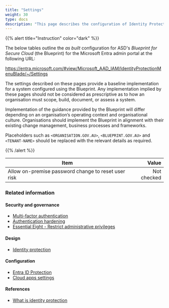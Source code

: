 ```yaml
---
title: "Settings"
weight: 30
type: docs
description: "This page describes the configuration of Identity Protection within Microsoft Entra ID associated with systems built according to the guidance provided by ASD's Blueprint for Secure Cloud."
---
```


{{% alert title="Instruction" color="dark" %}}

The below tables outline the _as built_ configuration for ASD's _Blueprint for Secure Cloud_ (the Blueprint) for the Microsoft Entra admin portal at the following URL:

<https://entra.microsoft.com/#view/Microsoft_AAD_IAM/IdentityProtectionMenuBlade/~/Settings>

The settings described on these pages provide a baseline implementation for a system configured using the Blueprint. Any implementation implied by these pages should not be considered as prescriptive as to how an organisation must scope, build, document, or assess a system.

Implementation of the guidance provided by the Blueprint will differ depending on an organisation’s operating context and organisational culture. Organisations should implement the Blueprint in alignment with their existing change management, business processes and frameworks.

Placeholders such as `<ORGANISATION.GOV.AU>`, `<BLUEPRINT.GOV.AU>` and `<TENANT-NAME>` should be replaced with the relevant details as required.

{{% /alert %}}

| Item                                                |       Value |
| --------------------------------------------------- | ----------: |
| Allow on-premise password change to reset user risk | Not checked |

### Related information

#### Security and governance

- [Multi-factor authentication](/security-and-governance/essential-eight/multi-factor-authentication)
- [Authentication hardening](/security-and-governance/system-security-plan/system-hardening-authentication)
- [Essential Eight - Restrict administrative privileges](/security-and-governance/essential-eight/restrict-administrative-privileges)

#### Design

- [Identity protection](/design/platform/identity/protection)

#### Configuration

- [Entra ID Protection](/configuration/entra-id/protection)
- [Cloud apps settings](/configuration/defender/settings/cloud-apps/settings)

#### References

- [What is identity protection](https://learn.microsoft.com/entra/id-protection/overview-identity-protection)
